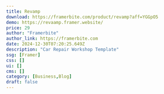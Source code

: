 ```yaml
---
title: Revamp
download: https://framerbite.com/product/revamp?aff=YGGpO5
demo: https://revaamp.framer.website/
price: 29
author: "Framerbite"
author_link: https://framerbite.com
date: 2024-12-30T07:20:25.649Z
description: "Car Repair Workshop Template"
ssg: [Framer]
css: []
ui: []
cms: []
category: [Business,Blog]
draft: false
---
```

